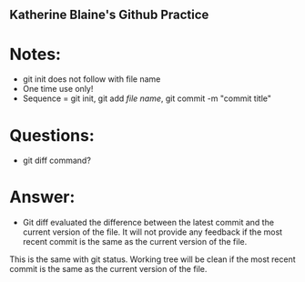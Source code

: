 ##  Katherine Blaine's Github Practice

# Notes:
- git init does not follow with file name
- One time use only!
- Sequence = git init, git add *file name*, git commit -m "commit title"

# Questions:
- git diff command?

# Answer:
- Git diff evaluated the difference between the latest commit and the current version of the file. It will not provide any feedback if the most recent commit is the same as the current version of the file.

This is the same with git status. Working tree will be clean if the most recent commit is the same as the current version of the file.